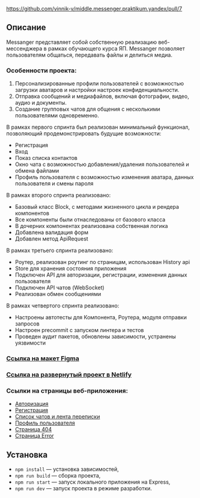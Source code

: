https://github.com/vinnik-v/middle.messenger.praktikum.yandex/pull/7

## Описание

Messanger представляет собой собственную реализацию веб-мессенджера в рамках обучающего курса ЯП. Messanger позволяет пользователям общаться, передавать файлы и делиться медиа.

### Особенности проекта:
1. Персонализированные профили пользователей с возможностью загрузки аватаров и настройки настроек конфиденциальности.
2. Отправка сообщений и медиафайлов, включая фотографии, видео, аудио и документы.
3. Создание групповых чатов для общения с несколькими пользователями одновременно.

В рамках первого спринта был реализован минимальный функционал, позволяющий продемонстрировать будущие возможности:
- Регистрация
- Вход
- Показ списка контактов
- Окно чата с возможностью добавления/удаления пользователей и обмена файлами
- Профиль пользователя с возможностью изменения аватара, данных пользователя и смены пароля

В рамках второго спринта реализовано:
- Базовый класс Block, с методами жизненного цикла и рендера компонентов
- Все компоненты были отнаследованы от базового класса
- В дочерних компонентах реализована собственная логика
- Добавлена валидация форм
- Добавлен метод ApiRequest

В рамках третьего спринта реализовано:
- Роутер, реализован роутинг по страницам, использован History api
- Store для хранения состояния приложения
- Подключен API для авторизации, регистрации, изменения данных пользователя
- Подключен API чатов (WebSocket)
- Реализован обмен сообщениями

В рамках четвертого спринта реализовано:
- Настроены автотесты для Компонента, Роутера, модуля отправки запросов
- Настроен precommit с запуском линтера и тестов
- Проведен аудит пакетов, обновлены зависимости, устранены уязвимости

### [Ссылка на макет Figma](https://www.figma.com/file/Px6xYdS2EVS5zFXohXAxlw/messanger?type=design&node-id=8%3A3755&mode=design&t=HpvNLSCUtt9JPSJn-1)

### [Ссылка на развернутый проект в Netlify](https://messanger-app-vinnikviv.netlify.app/) 

### Ссылки на страницы веб-приложения:
- [Авторизация](https://messanger-app-vinnikviv.netlify.app/login)
- [Регистрация](https://messanger-app-vinnikviv.netlify.app/register)
- [Список чатов и лента переписки](https://messanger-app-vinnikviv.netlify.app/main)
- [Профиль пользователя](https://messanger-app-vinnikviv.netlify.app/profile)
- [Страница 404](https://messanger-app-vinnikviv.netlify.app/404)
- [Страница Error](https://messanger-app-vinnikviv.netlify.app/error)


## Установка

- `npm install` — установка зависимостей,
- `npm run build` — сборка проекта,
- `npm run start` — запуск локального приложения на Express,
- `npm run dev` — запуск проекта в режиме разработки.
